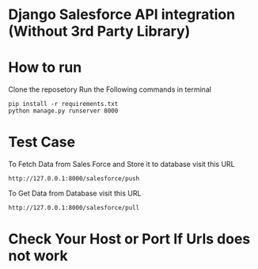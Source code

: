 # Django Salesforce API integration (Without 3rd Party Library)

# How to run

Clone the reposetory
Run the Following commands in terminal 
```
pip install -r requirements.txt
python manage.py runserver 8000
```

# Test Case

To Fetch Data from Sales Force and Store it to database visit this URL
```
http://127.0.0.1:8000/salesforce/push
```

To Get Data from Database visit this URL
```
http://127.0.0.1:8000/salesforce/pull
```

# Check Your Host or Port If Urls does not work
